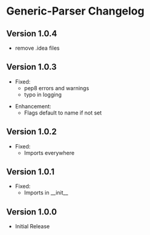 # Generic-Parser Changelog

## Version 1.0.4
 * remove .idea files

## Version 1.0.3
 - Fixed:
   * pep8 errors and warnings
   * typo in logging
 * Enhancement:
   * Flags default to name if not set 

## Version 1.0.2
 - Fixed:
   - Imports everywhere

## Version 1.0.1
 - Fixed:
   - Imports in \_\_init\_\_

## Version 1.0.0
 - Initial Release
